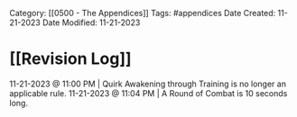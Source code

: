 Category: [[0500 - The Appendices]]
Tags: #appendices 
Date Created: 11-21-2023
Date Modified: 11-21-2023

# [[Revision Log]]

11-21-2023 @ 11:00 PM | Quirk Awakening through Training is no longer an applicable rule.
11-21-2023 @ 11:04 PM | A Round of Combat is 10 seconds long.